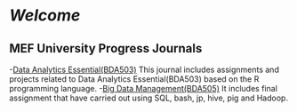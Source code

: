 # *Welcome*

## MEF University Progress Journals
-[Data Analytics Essential(BDA503)](https://pjournal.github.io/mef04-baykano/)
This journal includes assignments and projects related to Data Analytics Essential(BDA503) based on the R programming language.
-[Big Data Management(BDA505)](BigDataFinal_OzanBarisBaykan.html)
It includes final assignment that have carried out using SQL, bash, jp, hive, pig and Hadoop.
